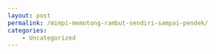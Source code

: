 ```yaml
---
layout: post
permalink: /mimpi-memotong-rambut-sendiri-sampai-pendek/
categories:
    - Uncategorized
---
```


